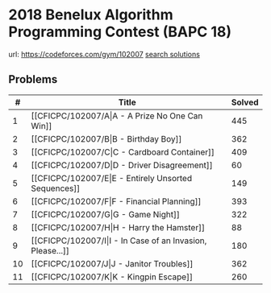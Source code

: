 # 2018 Benelux Algorithm Programming Contest (BAPC 18)

url: https://codeforces.com/gym/102007
[search solutions](https://www.google.com/search?q=Solution+OR+題解+2018+Benelux+Algorithm+Programming+Contest+(BAPC+18))

## Problems

| # | Title | Solved |
| --- | --- | --- |
|1|[[CFICPC/102007/A\|A - A Prize No One Can Win]]|445|
|2|[[CFICPC/102007/B\|B - Birthday Boy]]|362|
|3|[[CFICPC/102007/C\|C - Cardboard Container]]|409|
|4|[[CFICPC/102007/D\|D - Driver Disagreement]]|60|
|5|[[CFICPC/102007/E\|E - Entirely Unsorted Sequences]]|149|
|6|[[CFICPC/102007/F\|F - Financial Planning]]|393|
|7|[[CFICPC/102007/G\|G - Game Night]]|322|
|8|[[CFICPC/102007/H\|H - Harry the Hamster]]|88|
|9|[[CFICPC/102007/I\|I - In Case of an Invasion, Please...]]|180|
|10|[[CFICPC/102007/J\|J - Janitor Troubles]]|362|
|11|[[CFICPC/102007/K\|K - Kingpin Escape]]|260|
